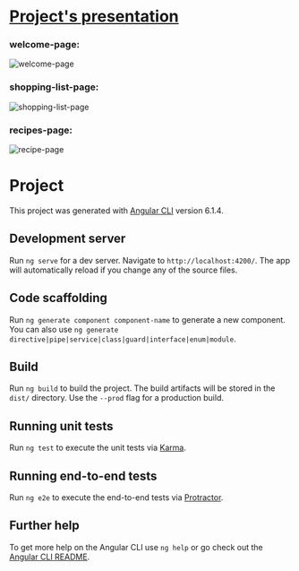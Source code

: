 # [Project's presentation](https://angular-recipe-book-app-2020.web.app/my-first-app)

### welcome-page:
![welcome-page](https://user-images.githubusercontent.com/38184193/54035931-1ea3f300-41c3-11e9-98f1-7a57003e67bb.png)

### shopping-list-page:
![shopping-list-page](https://user-images.githubusercontent.com/38184193/54035944-2368a700-41c3-11e9-9633-86ff171072ad.png)

### recipes-page:
![recipe-page](https://user-images.githubusercontent.com/38184193/54036018-3ed3b200-41c3-11e9-98d3-0053f8ff8a12.png)

# Project

This project was generated with [Angular CLI](https://github.com/angular/angular-cli) version 6.1.4.

## Development server

Run `ng serve` for a dev server. Navigate to `http://localhost:4200/`. The app will automatically reload if you change any of the source files.

## Code scaffolding

Run `ng generate component component-name` to generate a new component. You can also use `ng generate directive|pipe|service|class|guard|interface|enum|module`.

## Build

Run `ng build` to build the project. The build artifacts will be stored in the `dist/` directory. Use the `--prod` flag for a production build.

## Running unit tests

Run `ng test` to execute the unit tests via [Karma](https://karma-runner.github.io).

## Running end-to-end tests

Run `ng e2e` to execute the end-to-end tests via [Protractor](http://www.protractortest.org/).

## Further help

To get more help on the Angular CLI use `ng help` or go check out the [Angular CLI README](https://github.com/angular/angular-cli/blob/master/README.md).



